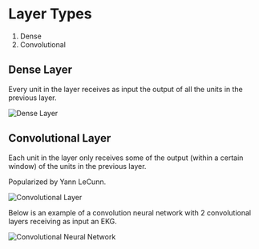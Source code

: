 # Layer Types

1. Dense
2. Convolutional

## Dense Layer

Every unit in the layer receives as input the output of all the units in the previous layer.

![Dense Layer](/DenseLayer.PNG 'Dense layer')

## Convolutional Layer

Each unit in the layer only receives some of the output (within a certain window) of the units in the previous layer.

Popularized by Yann LeCunn.

![Convolutional Layer](/ConvolutionalLayer.PNG 'Convolutional layer')

Below is an example of a convolution neural network with 2 convolutional layers receiving as input an EKG.

![Convolutional Neural Network](/ConvolutionalNeuralNetwork.PNG 'Convolutional neural network')
